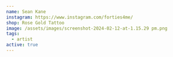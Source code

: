 ```yaml
---
name: Sean Kane
instagram: https://www.instagram.com/forties4me/
shop: Rose Gold Tattoo
image: /assets/images/screenshot-2024-02-12-at-1.15.29 pm.png
tags:
  - artist
active: true
---
```

